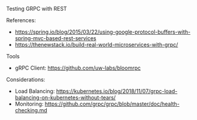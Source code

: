 Testing GRPC with REST

References:

* https://spring.io/blog/2015/03/22/using-google-protocol-buffers-with-spring-mvc-based-rest-services
* https://thenewstack.io/build-real-world-microservices-with-grpc/


Tools 

* gRPC Client: https://github.com/uw-labs/bloomrpc


Considerations:

* Load Balancing: https://kubernetes.io/blog/2018/11/07/grpc-load-balancing-on-kubernetes-without-tears/
* Monitoring: https://github.com/grpc/grpc/blob/master/doc/health-checking.md

